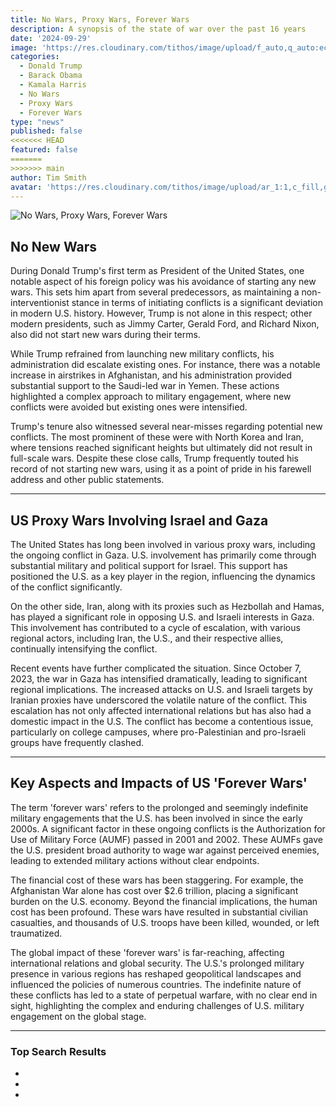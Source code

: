 ```yaml
---
title: No Wars, Proxy Wars, Forever Wars
description: A synopsis of the state of war over the past 16 years
date: '2024-09-29'
image: 'https://res.cloudinary.com/tithos/image/upload/f_auto,q_auto:eco/v1727595366/Designer_image_dzyumn.webp'
categories:
  - Donald Trump
  - Barack Obama
  - Kamala Harris
  - No Wars
  - Proxy Wars
  - Forever Wars
type: "news"
published: false
<<<<<<< HEAD
featured: false
=======
>>>>>>> main
author: Tim Smith
avatar: 'https://res.cloudinary.com/tithos/image/upload/ar_1:1,c_fill,g_auto,q_auto:eco,r_max,w_100/v1703907649/me_f8wxaa.avif'
---
```


<script>
  import { ExternalLink, Image } from '../lib';
</script>

<Image src="https://res.cloudinary.com/tithos/image/upload/f_auto,q_auto:eco/v1727595366/Designer_image_dzyumn.webp" alt="No Wars, Proxy Wars, Forever Wars" />

## No New Wars

During Donald Trump's first term as President of the United States, one notable aspect of his foreign policy was his avoidance of starting any new wars. This sets him apart from several predecessors, as maintaining a non-interventionist stance in terms of initiating conflicts is a significant deviation in modern U.S. history. However, Trump is not alone in this respect; other modern presidents, such as Jimmy Carter, Gerald Ford, and Richard Nixon, also did not start new wars during their terms.

While Trump refrained from launching new military conflicts, his administration did escalate existing ones. For instance, there was a notable increase in airstrikes in Afghanistan, and his administration provided substantial support to the Saudi-led war in Yemen. These actions highlighted a complex approach to military engagement, where new conflicts were avoided but existing ones were intensified.

Trump's tenure also witnessed several near-misses regarding potential new conflicts. The most prominent of these were with North Korea and Iran, where tensions reached significant heights but ultimately did not result in full-scale wars. Despite these close calls, Trump frequently touted his record of not starting new wars, using it as a point of pride in his farewell address and other public statements.

---

## US Proxy Wars Involving Israel and Gaza

The United States has long been involved in various proxy wars, including the ongoing conflict in Gaza. U.S. involvement has primarily come through substantial military and political support for Israel. This support has positioned the U.S. as a key player in the region, influencing the dynamics of the conflict significantly.

On the other side, Iran, along with its proxies such as Hezbollah and Hamas, has played a significant role in opposing U.S. and Israeli interests in Gaza. This involvement has contributed to a cycle of escalation, with various regional actors, including Iran, the U.S., and their respective allies, continually intensifying the conflict.

Recent events have further complicated the situation. Since October 7, 2023, the war in Gaza has intensified dramatically, leading to significant regional implications. The increased attacks on U.S. and Israeli targets by Iranian proxies have underscored the volatile nature of the conflict. This escalation has not only affected international relations but has also had a domestic impact in the U.S. The conflict has become a contentious issue, particularly on college campuses, where pro-Palestinian and pro-Israeli groups have frequently clashed.

---

## Key Aspects and Impacts of US 'Forever Wars'

The term 'forever wars' refers to the prolonged and seemingly indefinite military engagements that the U.S. has been involved in since the early 2000s. A significant factor in these ongoing conflicts is the Authorization for Use of Military Force (AUMF) passed in 2001 and 2002. These AUMFs gave the U.S. president broad authority to wage war against perceived enemies, leading to extended military actions without clear endpoints.

The financial cost of these wars has been staggering. For example, the Afghanistan War alone has cost over $2.6 trillion, placing a significant burden on the U.S. economy. Beyond the financial implications, the human cost has been profound. These wars have resulted in substantial civilian casualties, and thousands of U.S. troops have been killed, wounded, or left traumatized.

The global impact of these 'forever wars' is far-reaching, affecting international relations and global security. The U.S.'s prolonged military presence in various regions has reshaped geopolitical landscapes and influenced the policies of numerous countries. The indefinite nature of these conflicts has led to a state of perpetual warfare, with no clear end in sight, highlighting the complex and enduring challenges of U.S. military engagement on the global stage.

---

### Top Search Results

- <ExternalLink href="https://www.brennancenter.org/our-work/analysis-opinion/ending-post-911-forever-wars" text="Ending the Post-9/11 Forever Wars" />
- <ExternalLink href="https://www.justsecurity.org/88131/finally-ending-americas-forever-war-part-i-diagnosis/" text="Finally Ending America's Forever War, Part I: Diagnosis" />
- <ExternalLink href="https://thewarhorse.org/american-legacy-of-forever-wars-lives-on-in-its-casualties/" text="American Legacy of Forever Wars Lives on in Its Casualties" />
